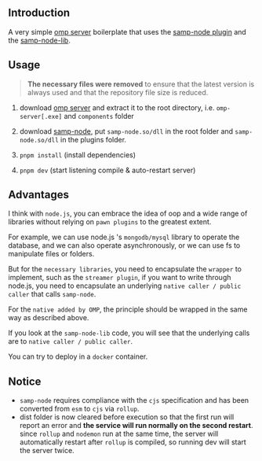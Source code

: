 ## Introduction

A very simple [omp server](https://github.com/openmultiplayer/server-beta) boilerplate that uses the [samp-node plugin](https://github.com/AmyrAhmady/samp-node) and the [samp-node-lib](https://github.com/peterszombati/samp-node-lib).

## Usage

> **The necessary files were removed** to ensure that the latest version is always used and that the repository file size is reduced.

1. download [omp server](https://github.com/openmultiplayer/server-beta/releases) and extract it to the root directory, i.e. `omp-server[.exe]` and `components` folder

2. download [samp-node](https://github.com/AmyrAhmady/samp-node/releases), put `samp-node.so/dll` in the root folder and `samp-node.so/dll` in the plugins folder.

3. `pnpm install` (install dependencies)
4. `pnpm dev` (start listening compile & auto-restart server)

## Advantages

I think with `node.js`, you can embrace the idea of oop and a wide range of libraries without relying on `pawn plugins` to the greatest extent.

For example, we can use node.js 's `mongodb/mysql` library to operate the database, and we can also operate asynchronously, or we can use fs to manipulate files or folders.

But for the `necessary libraries`, you need to encapsulate the `wrapper` to implement, such as the `streamer plugin`, if you want to write through node.js, you need to encapsulate an underlying `native caller / public caller` that calls `samp-node`.

For the `native added by OMP`, the principle should be wrapped in the same way as described above.

If you look at the `samp-node-lib` code, you will see that the underlying calls are to `native caller / public caller`.

You can try to deploy in a `docker` container.

## Notice

- `samp-node` requires compliance with the `cjs` specification and has been converted from `esm` to `cjs` via `rollup`.
- dist folder is now cleared before execution so that the first run will report an error and **the service will run normally on the second restart**. since `rollup` and `nodemon` run at the same time, the server will automatically restart after `rollup` is compiled, so running dev will start the server twice.
